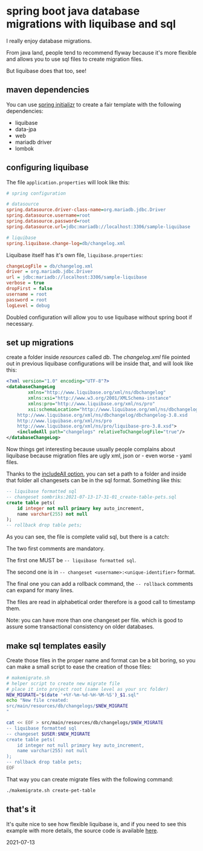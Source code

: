 # spring boot java database migrations with liquibase and sql

I really enjoy database migrations.

From java land, people tend to recommend flyway because it's more flexible and
allows you to use sql files to create migration files.

But liquibase does that too, see!

## maven dependencies

You can use [spring initializr](https://start.spring.io/) to create a fair
template with the following dependencies:

- liquibase
- data-jpa
- web
- mariadb driver
- lombok

## configuring liquibase

The file `application.properties` will look like this:

```ini
# spring configuration

# datasource
spring.datasource.driver-class-name=org.mariadb.jdbc.Driver
spring.datasource.username=root
spring.datasource.password=root
spring.datasource.url=jdbc:mariadb://localhost:3306/sample-liquibase

# liquibase
spring.liquibase.change-log=db/changelog.xml
```

Liquibase itself has it's own file, `liquibase.properties`:

```ini
changeLogFile = db/changelog.xml
driver = org.mariadb.jdbc.Driver
url = jdbc:mariadb://localhost:3306/sample-liquibase
verbose = true
dropFirst = false
username = root
password = root
logLevel = debug
```

Doubled configuration will allow you to use liquibase without spring boot if
necessary.

## set up migrations

create a folder inside *resources* called *db*. The *changelog.xml* file pointed
out in previous liquibase configurations will be inside that, and will look like
this:

```xml
<?xml version="1.0" encoding="UTF-8"?>
<databaseChangeLog
        xmlns="http://www.liquibase.org/xml/ns/dbchangelog"
        xmlns:xsi="http://www.w3.org/2001/XMLSchema-instance"
        xmlns:pro="http://www.liquibase.org/xml/ns/pro"
        xsi:schemaLocation="http://www.liquibase.org/xml/ns/dbchangelog
	http://www.liquibase.org/xml/ns/dbchangelog/dbchangelog-3.8.xsd
    http://www.liquibase.org/xml/ns/pro 
    http://www.liquibase.org/xml/ns/pro/liquibase-pro-3.8.xsd">
    <includeAll path="changelogs" relativeToChangelogFile="true"/>
</databaseChangeLog>
```

Now things get interesting because usually people complains about liquibase
because migration files are ugly xml, json or - even worse - yaml files.

Thanks to the
[includeAll option](https://docs.liquibase.com/concepts/advanced/includeall.html),
you can set a path to a folder and inside that folder all changesets can be in
the sql format. Something like this:

```sql
-- liquibase formatted sql
-- changeset sombriks:2021-07-13-17-31-01_create-table-pets.sql
create table pets(
    id integer not null primary key auto_increment,
    name varchar(255) not null
);
-- rollback drop table pets;
```

As you can see, the file is complete valid sql, but there is a catch:

The two first comments are mandatory.

The first one MUST be `-- liquibase formatted sql`.

The second one is in `-- changeset <username>:<unique-identifier>` format.

The final one you can add a rollback command, the `-- rollback` comments can
expand for many lines.

The files are read in alphabetical order therefore is a good call to timestamp
them.

Note: you can have more than one changeset per file. which is good to assure
some transactional consistency on older databases.

## make sql templates easily

Create those files in the proper name and format can be a bit boring, so you can
make a small script to ease the creation of those files:

```bash
# makemigrate.sh
# helper script to create new migrate file
# place it into project root (same level as your src folder)
NEW_MIGRATE="$(date '+%Y-%m-%d-%H-%M-%S')_$1.sql"
echo "New file created:
src/main/resources/db/changelogs/$NEW_MIGRATE
"

cat << EOF > src/main/resources/db/changelogs/$NEW_MIGRATE
-- liquibase formatted sql
-- changeset $USER:$NEW_MIGRATE
create table pets(
    id integer not null primary key auto_increment,
    name varchar(255) not null
);
-- rollback drop table pets;
EOF
```

That way you can create migrate files with the following command:

```bash
./makemigrate.sh create-pet-table
```

## that's it

It's quite nice to see how flexible liquibase is, and if you need to see this
example with more details, the source code is available
[here](https://github.com/sombriks/sample-liquibase).

2021-07-13
